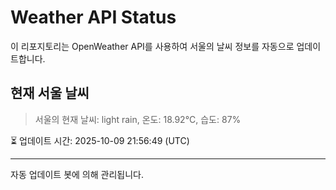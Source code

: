 
# Weather API Status

이 리포지토리는 OpenWeather API를 사용하여 서울의 날씨 정보를 자동으로 업데이트합니다.

## 현재 서울 날씨
> 서울의 현재 날씨: light rain, 온도: 18.92°C, 습도: 87%

⏳ 업데이트 시간: 2025-10-09 21:56:49 (UTC)

---
자동 업데이트 봇에 의해 관리됩니다.
